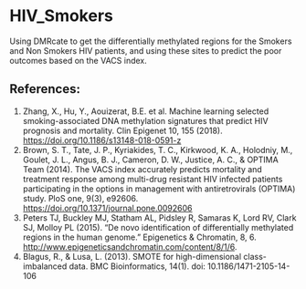 # HIV_Smokers
Using DMRcate to get the differentially methylated regions for the Smokers and Non Smokers HIV patients, and using these sites to predict the poor outcomes based on the VACS index.  
## References:
1. Zhang, X., Hu, Y., Aouizerat, B.E. et al. Machine learning selected smoking-associated DNA methylation signatures that predict HIV prognosis and mortality. Clin Epigenet 10, 155 (2018). https://doi.org/10.1186/s13148-018-0591-z <br>
2. Brown, S. T., Tate, J. P., Kyriakides, T. C., Kirkwood, K. A., Holodniy, M., Goulet, J. L., Angus, B. J., Cameron, D. W., Justice, A. C., & OPTIMA Team (2014). The VACS index accurately predicts mortality and treatment response among multi-drug resistant HIV infected patients participating in the options in management with antiretrovirals (OPTIMA) study. PloS one, 9(3), e92606. <br>
https://doi.org/10.1371/journal.pone.0092606 <br>
3. Peters TJ, Buckley MJ, Statham AL, Pidsley R, Samaras K, Lord RV, Clark SJ, Molloy PL (2015). “De novo identification of differentially methylated regions in the human genome.” Epigenetics & Chromatin, 8, 6. <br>
http://www.epigeneticsandchromatin.com/content/8/1/6. <br>
4. Blagus, R., & Lusa, L. (2013). SMOTE for high-dimensional class-imbalanced data. BMC Bioinformatics, 14(1). doi: 10.1186/1471-2105-14-106 <br>
